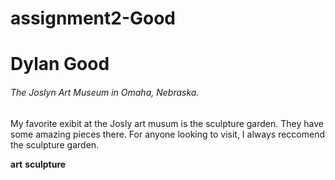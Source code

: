 # assignment2-Good
# Dylan Good
###### The Joslyn Art Museum in Omaha, Nebraska.

My favorite exibit at the Josly art musum is the sculpture garden. They have some amazing pieces there. 
For anyone looking to visit, I always reccomend the sculpture garden.

**art**
**sculpture**